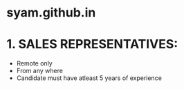 # syam.github.in
# 1. SALES REPRESENTATIVES:  
* Remote only
* From any where
* Candidate must have atleast 5 years of experience

